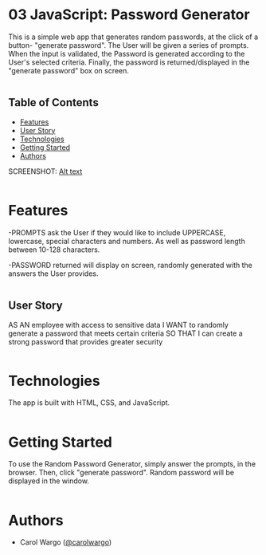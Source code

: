 # 03 JavaScript: Password Generator
This is a simple web app that generates random passwords, at the click of a button- "generate password". The User will be given a series of prompts. When the input is validated, the Password is generated according to the User's selected criteria. Finally, the password is returned/displayed in the "generate password" box on screen. 
```
```
## Table of Contents
- [Features](#features)
- [User Story](#user-story)
- [Technologies](#technologies)
- [Getting Started](#getting-started)
- [Authors](#authors)

SCREENSHOT:
[Alt text](Full%20page%20screenshot.png)
```
```
# Features
-PROMPTS ask the User if they would like to include UPPERCASE, lowercase, special characters and numbers. As well as password length between 10-128 characters.

-PASSWORD returned will display on screen, randomly generated with the answers the User provides. 
```
```
## User Story
AS AN employee with access to sensitive data
I WANT to randomly generate a password that meets certain criteria
SO THAT I can create a strong password that provides greater security
```
```
#   Technologies
The app is built with HTML, CSS, and JavaScript. 
```
```
# Getting Started
To use the Random Password Generator, simply answer the prompts, in the browser. Then, click "generate password". Random password will be displayed in the window.
```
```
# Authors
- Carol Wargo  ([@carolwargo](https://github.com/carolwargo))
```
